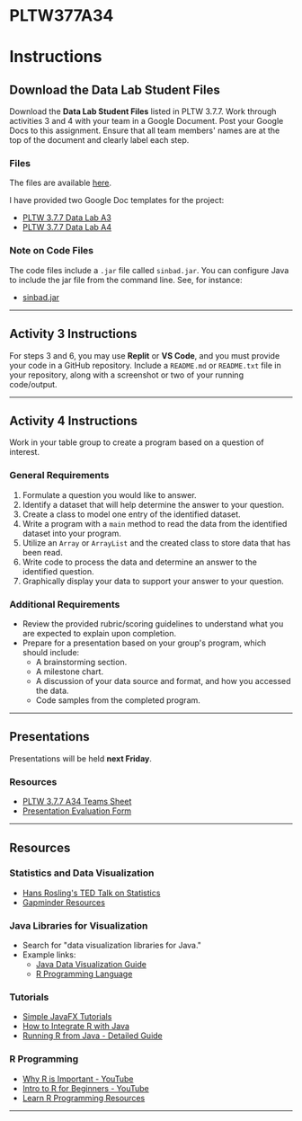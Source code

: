 # PLTW377A34
# Instructions

## Download the Data Lab Student Files
Download the **Data Lab Student Files** listed in PLTW 3.7.7. Work through activities 3 and 4 with your team in a Google Document. Post your Google Docs to this assignment. Ensure that all team members' names are at the top of the document and clearly label each step.

### Files
The files are available [here](#).

I have provided two Google Doc templates for the project:
- [PLTW 3.7.7 Data Lab A3](#)
- [PLTW 3.7.7 Data Lab A4](#)

### Note on Code Files
The code files include a `.jar` file called `sinbad.jar`. You can configure Java to include the jar file from the command line. See, for instance:
- [sinbad.jar](#)

---

## Activity 3 Instructions
For steps 3 and 6, you may use **Replit** or **VS Code**, and you must provide your code in a GitHub repository. Include a `README.md` or `README.txt` file in your repository, along with a screenshot or two of your running code/output.

---

## Activity 4 Instructions
Work in your table group to create a program based on a question of interest. 

### General Requirements
1. Formulate a question you would like to answer.
2. Identify a dataset that will help determine the answer to your question.
3. Create a class to model one entry of the identified dataset.
4. Write a program with a `main` method to read the data from the identified dataset into your program.
5. Utilize an `Array` or `ArrayList` and the created class to store data that has been read.
6. Write code to process the data and determine an answer to the identified question.
7. Graphically display your data to support your answer to your question.

### Additional Requirements
- Review the provided rubric/scoring guidelines to understand what you are expected to explain upon completion.
- Prepare for a presentation based on your group's program, which should include:
  - A brainstorming section.
  - A milestone chart.
  - A discussion of your data source and format, and how you accessed the data.
  - Code samples from the completed program.

---

## Presentations
Presentations will be held **next Friday**.

### Resources
- [PLTW 3.7.7 A34 Teams Sheet](#)
- [Presentation Evaluation Form](#)

---

## Resources

### Statistics and Data Visualization
- [Hans Rosling's TED Talk on Statistics](https://www.ted.com/talks/hans_rosling_the_best_stats_you_ve_ever_seen?language=en)
- [Gapminder Resources](https://www.gapminder.org/resources/)

### Java Libraries for Visualization
- Search for "data visualization libraries for Java."
- Example links:
  - [Java Data Visualization Guide](https://reintech.io/blog/java-data-visualization-displaying-data-with-charts-and-graphs)
  - [R Programming Language](https://en.wikipedia.org/wiki/R_(programming_language))

### Tutorials
- [Simple JavaFX Tutorials](https://www.youtube.com/watch?v=zr64kIvqTnM&list=PLJetLDY7yKupjlXwij49RxyrBTkqyZHfG)
- [How to Integrate R with Java](https://www.rforge.net/JRI/)
- [Running R from Java - Detailed Guide](https://www.youtube.com/watch?v=7pim3HKiWRs)

### R Programming
- [Why R is Important - YouTube](https://www.youtube.com/watch?v=_V8eKsto3Ug)
- [Intro to R for Beginners - YouTube](https://www.youtube.com/watch?v=FY8BISK5DpM)
- [Learn R Programming Resources](https://www.learnmore365.com/courses/rprogramming-resource-library)

---
